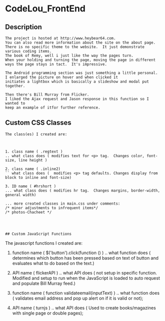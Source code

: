 # CodeLou_FrontEnd

## Description
```
The project is hosted at http://www.heybear64.com.  
You can also read more information about the site on the about page.
There is no specific theme to the website.  It just demonstrate various coding items.
The book of Remy, well i just like the way the pages turn.  
When your holding and turning the page, moving the page in different
ways the page stays in tact.  It's impressive.  

The Android programming section was just something a little personal.  
I enlarged the picture on hover and when clicked it
initiates a lightbox which is basically a slideshow and modal put together.

Then there's Bill Murray from Flicker.  
I liked the Ajax request and Jason response in this function so I wanted to
keep an example of itfor further reference.  
```



## Custom CSS Classes
```
The class(es) I created are:



1. class name ( .regtext )
.. what class does ( modifies text for <p> tag.  Changes color, font-size, line height )

2. class name ( .inline2)
`` what class does (  modifies <p> tag defaults. Changes display from block to inline and font-size)

3. ID name ( #hrshort )
... what class does ( modifies hr tag.  Changes margins, border-width, general width)

... more created classes in main.css under comments:
/* minor adjustments to infrequent items*/
/* photos-Chacheet */




## Custom JavaScript Functions
```
The javascript functions I created are:

1. function name ( $('button').click(function () )
.. what function does ( determines which button has been pressed based on text of button
  and evaluates what to do based on the text.)

2. API name ( flickerAPI )
.. what API does ( not setup in specific function.  Modified and setup to run when the JavaScript
  is loaded to auto request and populate Bill Murray feed.)

3.   function name ( function validateemail(inputText) )
.. what function does ( validates email address and pop up alert on if it is valid or not);

4. API name ( turnjs )
.. what API does ( Used to create books/magazines with single page or double pages);
```
